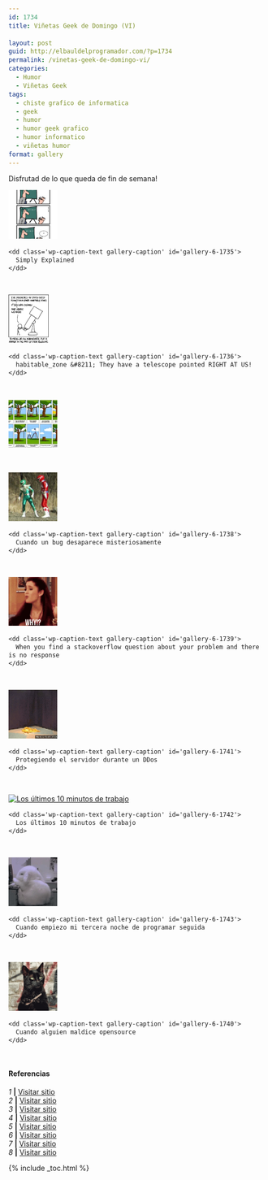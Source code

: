 ```yaml
---
id: 1734
title: Viñetas Geek de Domingo (VI)

layout: post
guid: http://elbauldelprogramador.com/?p=1734
permalink: /vinetas-geek-de-domingo-vi/
categories:
  - Humor
  - Viñetas Geek
tags:
  - chiste grafico de informatica
  - geek
  - humor
  - humor geek grafico
  - humor informatico
  - viñetas humor
format: gallery
---
```

Disfrutad de lo que queda de fin de semana!

<div id='gallery-6' class='gallery galleryid-1734 gallery-columns-1 gallery-size-thumbnail'>
  <dl class='gallery-item'>
    <dt class='gallery-icon portrait'>
      <a href='/images/2013/07/140.jpg'><img width="96" height="96" src="/images/2013/07/140-150x150.jpg" class="attachment-thumbnail" alt="Simply Explained" aria-describedby="gallery-6-1735" /></a>
    </dt>
    
    <dd class='wp-caption-text gallery-caption' id='gallery-6-1735'>
      Simply Explained
    </dd>
  </dl>
  
  <br style="clear: both" />
  
  <dl class='gallery-item'>
    <dt class='gallery-icon portrait'>
      <a href='/images/2013/07/habitable_zone-They-have-a-telescope-pointed-RIGHT-AT-US.png'><img width="79" height="96" src="/images/2013/07/habitable_zone-They-have-a-telescope-pointed-RIGHT-AT-US.png" class="attachment-thumbnail" alt="habitable_zone - They have a telescope pointed RIGHT AT US!" aria-describedby="gallery-6-1736" /></a>
    </dt>
    
    <dd class='wp-caption-text gallery-caption' id='gallery-6-1736'>
      habitable_zone &#8211; They have a telescope pointed RIGHT AT US!
    </dd>
  </dl>
  
  <br style="clear: both" />
  
  <dl class='gallery-item'>
    <dt class='gallery-icon landscape'>
      <a href='/images/2013/07/humor-desarrollo-software.jpg'><img width="96" height="96" src="/images/2013/07/humor-desarrollo-software-150x150.jpg" class="attachment-thumbnail" alt="humor-desarrollo-software" /></a>
    </dt>
  </dl>
  
  <br style="clear: both" />
  
  <dl class='gallery-item'>
    <dt class='gallery-icon landscape'>
      <a href='/images/2013/07/when-a-bug-mysteriously-disappears.gif'><img width="96" height="96" src="/images/2013/07/when-a-bug-mysteriously-disappears-150x150.gif" class="attachment-thumbnail" alt="Cuando un bug desaparece misteriosamente" aria-describedby="gallery-6-1738" /></a>
    </dt>
    
    <dd class='wp-caption-text gallery-caption' id='gallery-6-1738'>
      Cuando un bug desaparece misteriosamente
    </dd>
  </dl>
  
  <br style="clear: both" />
  
  <dl class='gallery-item'>
    <dt class='gallery-icon landscape'>
      <a href='/images/2013/07/tumblr_inline_moij1tHWwa1qz4rgp.gif'><img width="96" height="96" src="/images/2013/07/tumblr_inline_moij1tHWwa1qz4rgp-150x150.gif" class="attachment-thumbnail" alt="When you find a stackoverflow question about your problem and there is no response" aria-describedby="gallery-6-1739" /></a>
    </dt>
    
    <dd class='wp-caption-text gallery-caption' id='gallery-6-1739'>
      When you find a stackoverflow question about your problem and there is no response
    </dd>
  </dl>
  
  <br style="clear: both" />
  
  <dl class='gallery-item'>
    <dt class='gallery-icon landscape'>
      <a href='/images/2013/07/LI3vaSs.gif'><img width="96" height="96" src="/images/2013/07/LI3vaSs-150x150.gif" class="attachment-thumbnail" alt="Protegiendo el servidor durante un DDos" aria-describedby="gallery-6-1741" /></a>
    </dt>
    
    <dd class='wp-caption-text gallery-caption' id='gallery-6-1741'>
      Protegiendo el servidor durante un DDos
    </dd>
  </dl>
  
  <br style="clear: both" />
  
  <dl class='gallery-item'>
    <dt class='gallery-icon landscape'>
      <a href='/images/2013/07/Los-últimos-10-minutos-de-trabajo.gif'><img width="96" height="96" src="/images/2013/07/Los-últimos-10-minutos-de-trabajo-150x150.gif" class="attachment-thumbnail" alt="Los últimos 10 minutos de trabajo" aria-describedby="gallery-6-1742" /></a>
    </dt>
    
    <dd class='wp-caption-text gallery-caption' id='gallery-6-1742'>
      Los últimos 10 minutos de trabajo
    </dd>
  </dl>
  
  <br style="clear: both" />
  
  <dl class='gallery-item'>
    <dt class='gallery-icon landscape'>
      <a href='/images/2013/07/when-I-start-my-third-coding-night-in-a-row.gif'><img width="96" height="96" src="/images/2013/07/when-I-start-my-third-coding-night-in-a-row-150x150.gif" class="attachment-thumbnail" alt="Cuando empiezo mi tercera noche de programar seguida" aria-describedby="gallery-6-1743" /></a>
    </dt>
    
    <dd class='wp-caption-text gallery-caption' id='gallery-6-1743'>
      Cuando empiezo mi tercera noche de programar seguida
    </dd>
  </dl>
  
  <br style="clear: both" />
  
  <dl class='gallery-item'>
    <dt class='gallery-icon landscape'>
      <a href='/images/2013/07/When-someone-vilifies-opensource.gif'><img width="96" height="96" src="/images/2013/07/When-someone-vilifies-opensource-150x150.gif" class="attachment-thumbnail" alt="Cuando alguien maldice opensource" aria-describedby="gallery-6-1740" /></a>
    </dt>
    
    <dd class='wp-caption-text gallery-caption' id='gallery-6-1740'>
      Cuando alguien maldice opensource
    </dd>
  </dl>
  
  <br style="clear: both" />
</div>

#### Referencias

*1* **|** <a href="http://geek-and-poke.com/geekandpoke/2013/6/25/simply-explained" target="_blank">Visitar sitio</a>  
*2* **|** <a href="http://xkcd.com/1231/" target="_blank">Visitar sitio</a>  
*3* **|** <a href="http://devopsreactions.tumblr.com/post/54331815989" target="_blank">Visitar sitio</a>  
*4* **|** <a href="http://thecodinglove.com/post/54511701951/when-a-bug-mysteriously-disappears" target="_blank">Visitar sitio</a>  
*5* **|** <a href="http://devopsreactions.tumblr.com/post/54819531048" target="_blank">Visitar sitio</a>  
*6* **|** <a href="http://devopsreactions.tumblr.com/post/54585027874/protecting-your-servers-during-a-ddos" target="_blank">Visitar sitio</a>  
*7* **|** <a href="http://thecodinglove.com/post/54685719434" target="_blank">Visitar sitio</a>  
*8* **|** <a href="http://thecodinglove.com/post/54609919840" target="_blank">Visitar sitio</a>



{% include _toc.html %}
